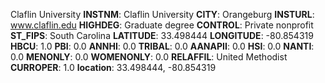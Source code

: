 
Claflin University
**INSTNM**: Claflin University
**CITY**: Orangeburg
**INSTURL**: www.claflin.edu
**HIGHDEG**: Graduate degree
**CONTROL**: Private nonprofit
**ST_FIPS**: South Carolina
**LATITUDE**: 33.498444
**LONGITUDE**: -80.854319
**HBCU**: 1.0
**PBI**: 0.0
**ANNHI**: 0.0
**TRIBAL**: 0.0
**AANAPII**: 0.0
**HSI**: 0.0
**NANTI**: 0.0
**MENONLY**: 0.0
**WOMENONLY**: 0.0
**RELAFFIL**: United Methodist
**CURROPER**: 1.0
**location**: 33.498444, -80.854319